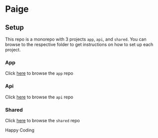 # Paige

## Setup

This repo is a monorepo with 3 projects `app`, `api`, and `shared`. You can browse to the respective folder to get instructions on how to set up each project.

### App
Click [here](/app) to browse the `app` repo

### Api
Click [here](/api) to browse the `api` repo

### Shared
Click [here](/shared) to browse the `shared` repo

Happy Coding

